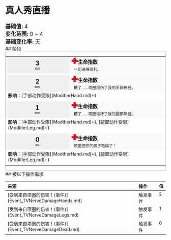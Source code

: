 # 真人秀直播  
  
<div style="font-size:1.2em"><b>基础值: </b> 4 </div>  
<div style="font-size:1.2em"><b>变化范围: </b> 0 ~ 4 </div>  
<div style="font-size:1.2em"><b>基础变化率: </b> 无 </div>  
## 阶段  
<div  style="border:1px solid #BBB"><table><tr style="height:2em;"><td style="background-color:#F0F0F0;text-align:center;width:180px;font-size:1.4em;font-weight:bold;vertical-align:middle;"><div>3<div><div style="font-size:0.4em">75%</div></td><td colspan=2 style="font-size:1.1em;vertical-align:middle;background-color:#F9F9F9;"><div><b><div style="width:20px;display:inline-block;text-align:center"><img decoding="async" src="../wiki/Sprite/Health.png" href="a.md" style="max-width:20px;max-height:20px;"></div>生命指数</b></div><div style="font-size:0.8em;padding-top:4px;">&nbsp;&nbsp;一切进展顺利。</div></td></tr><tr><td colspan=2></td></tr><tr style="height:2em;"><td style="background-color:#F0F0F0;text-align:center;width:180px;font-size:1.4em;font-weight:bold;vertical-align:middle;"><div>2<div><div style="font-size:0.4em">50%</div></td><td colspan=2 style="font-size:1.1em;vertical-align:middle;background-color:#F9F9F9;"><div><b><div style="width:20px;display:inline-block;text-align:center"><img decoding="async" src="../wiki/Sprite/Health.png" href="a.md" style="max-width:20px;max-height:20px;"></div>生命指数</b></div><div style="font-size:0.8em;padding-top:4px;">&nbsp;&nbsp;糟了……项圈损伤了我的手部神经。</div></td></tr><tr><td colspan=2><b>影响：</b>[手部动作受限](ModifierHand.md)<span style="font-family:ui-monospace"><b>+1</b></span></td></tr><tr><td colspan=2></td></tr><tr style="height:2em;"><td style="background-color:#F0F0F0;text-align:center;width:180px;font-size:1.4em;font-weight:bold;vertical-align:middle;"><div>1<div><div style="font-size:0.4em">25%</div></td><td colspan=2 style="font-size:1.1em;vertical-align:middle;background-color:#F9F9F9;"><div><b><div style="width:20px;display:inline-block;text-align:center"><img decoding="async" src="../wiki/Sprite/Health.png" href="a.md" style="max-width:20px;max-height:20px;"></div>生命指数</b></div><div style="font-size:0.8em;padding-top:4px;">&nbsp;&nbsp;糟了……项圈电坏了我的腿部神经。</div></td></tr><tr><td colspan=2><b>影响：</b>[手部动作受限](ModifierHand.md)<span style="font-family:ui-monospace"><b>+1</b></span>, [腿部动作受限](ModifierLeg.md)<span style="font-family:ui-monospace"><b>+1</b></span></td></tr><tr><td colspan=2></td></tr><tr style="height:2em;"><td style="background-color:#F0F0F0;text-align:center;width:180px;font-size:1.4em;font-weight:bold;vertical-align:middle;"><div>0<div><div style="font-size:0.4em">0%</div></td><td colspan=2 style="font-size:1.1em;vertical-align:middle;background-color:#F9F9F9;"><div><b><div style="width:20px;display:inline-block;text-align:center"><img decoding="async" src="../wiki/Sprite/Health.png" href="a.md" style="max-width:20px;max-height:20px;"></div>生命指数</b></div><div style="font-size:0.8em;padding-top:4px;">&nbsp;&nbsp;项圈把你的脑子电糊了！</div></td></tr><tr><td colspan=2><b>影响：</b>[手部动作受限](ModifierHand.md)<span style="font-family:ui-monospace"><b>+1</b></span>, [腿部动作受限](ModifierLeg.md)<span style="font-family:ui-monospace"><b>+1</b></span></td></tr><tr><td colspan=2></td></tr></table></div>  
## 被以下操作需求  
<style>
        .table2767 th,td{
            text-align:left;
            vertical-align:top;
        }
        </style><table class="table table-bordered table2767" data-toggle="table"  ><thead style=""><tr ><th  style=""  >来源</th><th  style=""  >操作</th><th  style=""  data-sortable="true"  >值</th></tr></thead><tr ><td  style=""  >[受到来自项圈的伤害！(事件)](Event_TVNerveDamageHands.md)</td><td  style=""  >触发事件</td><td  style=""  >2</td></tr><tr ><td  style=""  >[受到来自项圈的伤害！(事件)](Event_TVNerveDamageLegs.md)</td><td  style=""  >触发事件</td><td  style=""  >1</td></tr><tr ><td  style=""  >[受到来自项圈的伤害！(事件)](Event_TVNerveDamageDead.md)</td><td  style=""  >触发事件</td><td  style=""  >0</td></tr></tbody></table>  
  


<script>document.title="真人秀直播 - 卡牌生存百科 Card Survival Wiki";</script>